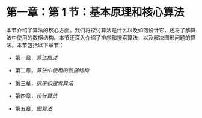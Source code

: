 # 第一章：第 1 节：基本原理和核心算法

本节介绍了算法的核心方面。我们将探讨算法是什么以及如何设计它，还将了解算法中使用的数据结构。本节还深入介绍了排序和搜索算法，以及解决图形问题的算法。本节包括以下章节：

+   第一章，*算法概述*

+   第二章，*算法中使用的数据结构*

+   第三章，*排序和搜索算法*

+   第四章，*设计算法*

+   第五章，*图算法*
